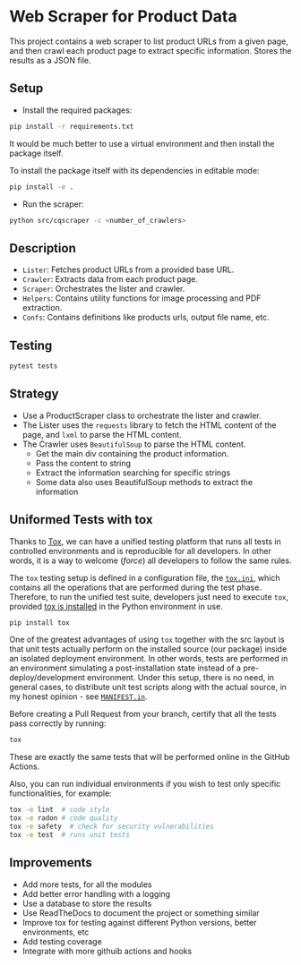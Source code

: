 # Web Scraper for Product Data

This project contains a web scraper to list product URLs from a given page, and then crawl each product page to extract specific information.
Stores the results as a JSON file.

## Setup

- Install the required packages:

```sh
pip install -r requirements.txt
```

It would be much better to use a virtual environment and then install the package itself.

To install the package itself with its dependencies in editable mode:

```sh
pip install -e .
```

- Run the scraper:

```sh
python src/cqscraper -c <number_of_crawlers>
```

## Description

- `Lister`: Fetches product URLs from a provided base URL.
- `Crawler`: Extracts data from each product page.
- `Scraper`: Orchestrates the lister and crawler.
- `Helpers`: Contains utility functions for image processing and PDF extraction.
- `Confs`: Contains definitions like products urls, output file name, etc.

## Testing

```sh
pytest tests
```

## Strategy

- Use a ProductScraper class to orchestrate the lister and crawler.
- The Lister uses the `requests` library to fetch the HTML content of the page, and `lxml` to parse the HTML content.
- The Crawler uses `BeautifulSoup` to parse the HTML content.
  - Get the main div containing the product information.
  - Pass the content to string
  - Extract the information searching for specific strings
  - Some data also uses BeautifulSoup methods to extract the information

## Uniformed Tests with tox

Thanks to [Tox](https://tox.readthedocs.io/en/latest/), we can have a unified testing platform that runs all tests in controlled environments and is reproducible for all developers. In other words, it is a way to welcome (*force*) all developers to follow the same rules.

The `tox` testing setup is defined in a configuration file, the [`tox.ini`](https://github.com/joaomcteixeira/python-project-skeleton/blob/latest/tox.ini), which contains all the operations that are performed during the test phase. Therefore, to run the unified test suite, developers just need to execute `tox`, provided [tox is installed](https://tox.readthedocs.io/en/latest/install.html) in the Python environment in use.

```sh
pip install tox
```

One of the greatest advantages of using `tox` together with the src layout is that unit tests actually perform on the installed source (our package) inside an isolated deployment environment. In other words, tests are performed in an environment simulating a post-installation state instead of a pre-deploy/development environment. Under this setup, there is no need, in general cases, to distribute unit test scripts along with the actual source, in my honest opinion - see [`MANIFEST.in`](https://github.com/joaomcteixeira/python-project-skeleton/blob/main/MANIFEST.in).

Before creating a Pull Request from your branch, certify that all the tests pass correctly by running:

```sh
tox
```

These are exactly the same tests that will be performed online in the GitHub Actions.

Also, you can run individual environments if you wish to test only specific functionalities, for example:

```sh
tox -e lint  # code style
tox -e radon # code quality
tox -e safety  # check for security vulnerabilities
tox -e test  # runs unit tests
```

## Improvements

- Add more tests, for all the modules
- Add better error handling with a logging
- Use a database to store the results
- Use ReadTheDocs to document the project or something similar
- Improve tox for testing against different Python versions, better environments, etc
- Add testing coverage
- Integrate with more githuib actions and hooks
